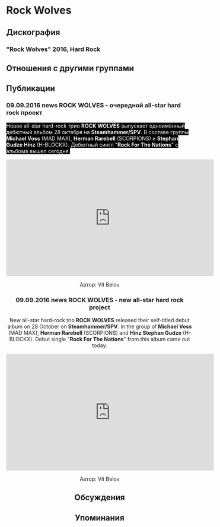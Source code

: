# Rock Wolves



## Дискография

### "Rock Wolves" 2016, Hard Rock




## Отношения с другими группами


## Публикации

### 09.09.2016 news ROCK WOLVES - очередной all-star hard rock проект

<p><font color="#ffffff" style="background-color: rgb(0, 0, 0);">Новое all-star hard-rock трио <strong>ROCK WOLVES</strong> выпускает одноимённый дебютный альбом 28 октября на <strong>Steamhammer/SPV</strong>. В составе группы <strong>Michael Voss</strong> (MAD MAX), <strong>Herman Rarebell</strong> (SCORPIONS) и <strong>Stephan Gudze Hinz</strong> (H-BLOCKX). Дебютный сингл "<strong>Rock For The Nations</strong>" с альбома вышел сегодня.</font></p><p><font color="#ffffff" style="background-color: rgb(0, 0, 0);"></font><center><iframe width="560" height="315" src="https://www.youtube.com/embed/MlsTfkafe0A" frameborder="0" allowfullscreen></iframe></p>
Автор: Vit Belov

### 09.09.2016 news ROCK WOLVES - new all-star hard rock project

<p>New all-star hard-rock trio<strong> ROCK WOLVES</strong> released their self-titled debut album on 28 October on<strong> Steamhammer/SPV</strong>. In the group of<strong> Michael Voss</strong> (MAD MAX), <strong>Herman Rarebell</strong> (SCORPIONS) and <strong>Hinz Stephan Gudze</strong> (H-BLOCKX). Debut single "<strong>Rock For The Nations</strong>" from this album came out today.</p><p><center><iframe width="560" height="315" src="https://www.youtube.com/embed/MlsTfkafe0A" frameborder="0" allowfullscreen></iframe></p>
Автор: Vit Belov


## Обсуждения


## Упоминания

